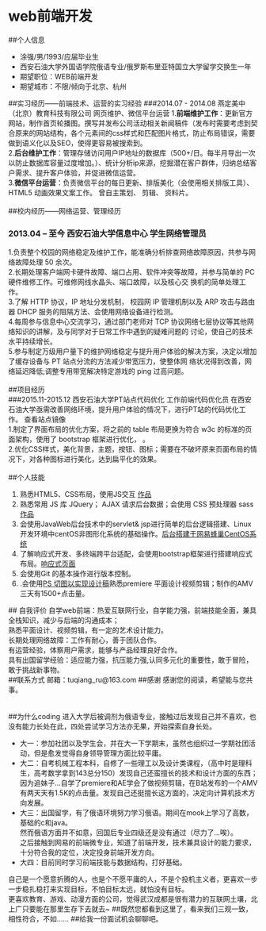 # web前端开发
##个人信息
<ul>
		<li>涂强/男/1993/应届毕业生</li>
		<li>西安石油大学外国语学院俄语专业/俄罗斯布里亚特国立大学留学交换生一年</li>
		<li>期望职位：WEB前端开发</li>
		<li>期望城市：不限/倾向于北京、杭州</li>
</ul>

##实习经历——前端技术、运营的实习经验
###2014.07 - 2014.08  燕定美中（北京）教育科技有限公司  网页维护、微信平台运营
1.<b>前端维护工作</b>：更新官方网站，制作首页轮播图。撰写并发布公司活动相关新闻稿件（发布时需要考虑到契合原来的网站结构，各个元素间的css样式和匹配图片格式，防止布局错误，需要做到语义化以及SEO，使得更容易被搜索到。<br>
2.<b>后台维护工作</b>：管理存储访问用户IP地址的数据库（500+/日。每半月导出一次以防止数据库容量过度增加。）、统计分析ip来源，挖掘潜在客户群体，归纳总结客户需求、提升客户体验，并促进微信运营。<br>
3.<b>微信平台运营</b>：负责微信平台的每日更新、排版美化（会使用相关排版工具）、 HTML5 动画效果文案工作。 曾自主策划、 剪辑、 资料片。<br>
<br>
##校内经历——网络运营、管理经历
### 2013.04 – 至今  西安石油大学信息中心	学生网络管理员
1.负责整个校园的网络稳定及维护工作，能准确分析排查网络故障原因，共参与网络故障处理 50 余次。<br>
2.长期处理客户端网卡硬件故障、端口占用、软件冲突等故障，并参与简单的 PC 硬件维修工作。可维修网线水晶头、端口故障，以及核心交
换机的简单处理工作。<br>
3.了解 HTTP 协议，IP 地址分发机制， 校园网 IP 管理机制以及 ARP 攻击与路由器 DHCP 服务的阻隔方法、会使用网络设备进行检测。<br>
4.每周参与信息中心交流学习，通过部门老师对 TCP 协议网络七层协议等其他网络知识的讲解，及与同学对于日常工作中遇到的疑难问题的
讨论，使自己的技术水平持续增长。<br>
5.参与制定万级用户量下的维护网络稳定与提升用户体验的解决方案，决定以增加了缓存设备与 PT 站点分流的方法减少带宽压力，使整体网
络状况得到改善，网络延迟降低;调整专用带宽解决特定游戏的 ping 过高问题。
<br>
<br>
##项目经历	
###2015.11-2015.12	西安石油大学PT站点代码优化	工作前端代码优化员
在西安石油大学亟需改善网络环境，提升用户体验的情况下，进行PT站的代码优化工作。<a href="https://youlitu.github.io/Project/XSYUPT/XSYPTindex.html"></a> 查看站点镜像<br>
1.制定了界面布局的优化方案，将之前的 table 布局更换为符合 w3c 的标准的页面架构，使用了 bootstrap 框架进行优化， 。<br>
2.优化CSS样式，美化背景，主题，按钮、图标；需要在不破坏原来页面布局的情况下，对各种图标进行美化，达到扁平化的效果。<br>
<br>
##个人技能
<ol>
		<li>熟悉HTML5、CSS布局，使用JS交互  <a href="https://youlitu.github.io/Project/javaScriptFor12/javascriptFor12-index.html">作品</a></li>
		<li>熟悉常用 JS 库 JQuery； AJAX 请求后台数据；会使用 CSS 预处理器 sass<a href="https://youlitu.github.io/">作品</a></li>
		<li>会使用JavaWeb后台技术中的servlet& jsp进行简单的后台逻辑搭建、Linux开发环境中centOS非图形化系统的基础操作。<a href="https://youlitu.github.io/Project/module/moduleTestIndex.html">后台搭建于网易蜂巢CentOS系统</a></li>
		<li>了解响应式开发、多终端跨平台适配，会使用bootstrap框架进行搭建响应式布局。<a href="https://youlitu.github.io/Project/Gitify/PeojectGitify.html">响应式页面</a></li>
		<li>会使用Git 的基本操作进行版本控制。</li>
		<li>.会使用<a href="https://youlitu.github.io/Project/caso/casoIndex.html ">PS 切图以实现设计稿</a>熟悉premiere 平面设计视频剪辑；制作的AMV三天有1500+点击量。</li>
</ol>
## 自我评价	
自学web前端：热爱互联网行业，自学能力强，前端技能全面，兼具全栈知识，减少与后端的沟通成本；<br>
熟悉平面设计、视频剪辑，有一定的艺术设计能力。<br>
长期处理网络故障：工作有耐心，善于团队合作。<br>
有运营经验，体察用户需求，能够与产品经理良好合作。<br>
具有出国留学经验：适应能力强，抗压能力强,认同多元化的重要性，敢于冒险，敢于挑战新事物。<br>
##联系方式
邮箱：tuqiang_ru@163.com
##感谢
感谢您的阅读，希望能与您共事。
<br><br><br>
##为什么coding
进入大学后被调剂为俄语专业，接触过后发现自己并不喜欢，也没有能力长处在此，四处尝试学习方法亦无果，开始探索自身长处。
	<ul>
		<li>大一：参加社团以及学生会，并在大一下学期末，虽然也组织过一学期社团活动，但是愈发觉得自身领导管理方面比较平庸。</li>
		<li>大二：自考机械工程本科，自修了一些理工以及设计类课程，（高中时是理科生，高考数学拿到143总分150）发现自己还蛮擅长的技术和设计方面的东西；<br>因为追妹子...自学了premiere和AE学会了做视频剪辑，在B站发布的一个AMV有两天天有1.5K的点击量。发现自己还挺擅长这方面的，决定向计算机技术方向发展。</li>
		<li>大三：出国留学，有了俄语环境努力学习俄语。期间在mook上学习了高数，基础的c和java。<br>然而俄语方面并不如意，回国后专业四级还是没有通过（尽力了...唉）。<br>之后接触到网易的前端微专业，知道了前端开发，技术兼具设计的能力要求，十分符合我的定位，决定投身前端开发方向。</li>
		<li>大四：目前同时学习前端技能与数据结构，打好基础。</li>
	</ul>

自己是一个愿意折腾的人，也是个不愿平庸的人，不是个投机主义者，更喜欢一步一步稳扎稳打来实现目标，不怕目标太远，就怕没有目标。
<br>更喜欢教育、游戏、动漫方面的公司，觉得武汉成都是很有潜力的互联网土壤，北上广只要能在那里生存下去就去~
##既然您都看到这里了，看来我们三观一致，相性符合，不如……
##给我一份面试机会聊聊吧。

